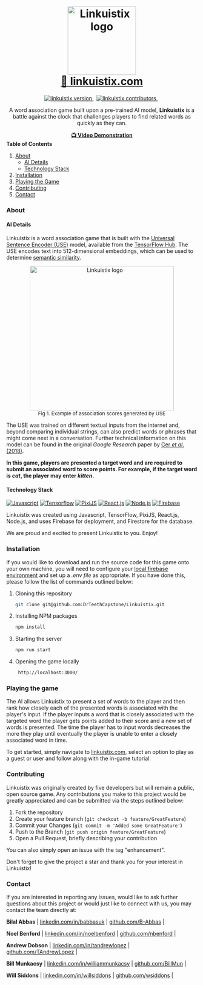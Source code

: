 <!-- HEADER -->
<!-- https://i.imgur.com/ncCnsz4.png -->
<h1 align="center">
  <img alt="Linkuistix logo" src="https://i.imgur.com/GYUm6u2.png" width=180/><br/>
  <a href="https://www.linkuistix.com">🔗 linkuistix.com</a>
</h1>

<!-- BADGES -->
<p align="center">
<a href="">
<img src="https://img.shields.io/badge/Version-1.0-00ADD8?style=for-the-badge" alt="linkuistix version" />
</a>&nbsp;
<a href="">
<img src="https://img.shields.io/badge/Contributors-5-success?style=for-the-badge&logo=none" alt="linkuistix contributors" />
</a>&nbsp;
</p>

<!-- BRIEF DESCRIPTION -->
<p align="center">
A word association game built upon a pre-trained AI model, <b>Linkuistix</b> is a battle against the clock that challenges players to find related words as quickly as they can.
</p>

<!-- VIDEO LINK -->
<div align="center">
<a href="" alt="video-demonstration">
<b>📺 Video Demonstration</b>
</a>
</div>

<!-- TABLE OF CONTENTS -->
  <summary>
  <b>Table of Contents</b>
  </summary>
  <ol>
    <li>
      <a href="#about">About</a>
      <ul>
        <li><a href="#ai-details">AI Details</a></li>
      </ul>
       <ul>
        <li><a href="#technology-stack">Technology Stack</a></li>
      </ul>
    </li>
    <li>
      <a href="#installation">Installation</a>
    </li>
    <li><a href="#playing-the-game">Playing the Game</a></li>
    <li><a href="#contributing">Contributing</a></li>
    <li><a href="#contact">Contact</a></li>
  </ol>

### About

#### AI Details

Linkuistix is a word association game that is built with the [Universal Sentence Encoder (USE)](https://tfhub.dev/google/universal-sentence-encoder/4) model, available from the [TensorFlow Hub](https://www.tensorflow.org/hub). The USE encodes text into 512-dimensional embeddings, which can be used to determine [semantic similarity](https://en.wikipedia.org/wiki/Semantic_similarity).

<div align="center">
<img alt="Linkuistix logo" src="https://i.imgur.com/43nfddn.png" width=380/>
<div>
<font size="2">Fig 1. Example of association scores generated by USE</font>
<p></p>
</div>
</div>

The USE was trained on different textual inputs from the internet and, beyond comparing individual strings, can also predict words or phrases that might come next in a conversation. Further technical information on this model can be found in the original *Google Research* paper by [Cer *et al*. (2018)](https://arxiv.org/abs/1803.11175).

**In this game, players are presented a target word and are required to submit an associated word to score points. For example, if the target word is *cat*, the player may enter *kitten*.**

#### Technology Stack

[![Javascript][Javascript]][Javascript-url]
[![Tensorflow][Tensorflow]][Tensorflow-url]
[![PixiJS][PixiJS]][PixiJS-url]
[![React.js][React.js]][React-url]
[![Node.js][Node.js]][Node.js-url]
[![Firebase][Firebase]][Firebase-url]

Linkuistix was created using Javascript, TensorFlow, PixiJS, React.js, Node.js, and uses Firebase for deployment, and Firestore for the database.

We are proud and excited to present Linkuistix to you. Enjoy!

### Installation

If you would like to download and run the source code for this game onto your own machine, you will need to configure your [local firebase environment](https://firebase.google.com/docs/functions/config-env) and set up a *.env file* as appropriate. If you have done this, please follow the list of commands outlined below:

1. Cloning this repository

   ```sh
   git clone git@github.com:DrTeethCapstone/Linkuistix.git
   ```

2. Installing NPM packages

   ```sh
   npm install
   ```

3. Starting the server

   ```js
   npm run start
   ```

4. Opening the game locally

   ```sh
    http://localhost:3000/
   ```

### Playing the game

<!-- TODO ADD SCREENSHOTS AND DETAILS OF ACCEPTED USER INPUTS -->

The AI allows Linkuistix to present a set of words to the player and then rank how closely each of the presented words is associated with the player's input. If the player inputs a word that is closely associated with the targeted word the player gets points added to their score and a new set of words is presented. The time the player has to input words decreases the more they play until eventually the player is unable to enter a closely associated word in time.

To get started, simply navigate to [linkuistix.com](https://www.linkuistix.com), select an option to play as a guest or user and follow along with the in-game tutorial.

### Contributing

Linkuistix was originally created by five developers but will remain a public, open source game. Any contributions you make to this project would be greatly appreciated and can be submitted via the steps outlined below:

1. Fork the repository
2. Create your feature branch (`git checkout -b feature/GreatFeature`)
3. Commit your Changes (`git commit -m 'Added some GreatFeature'`)
4. Push to the Branch (`git push origin feature/GreatFeature`)
5. Open a Pull Request, briefly describing your contribution

You can also simply open an issue with the tag "enhancement".

Don't forget to give the project a star and thank you for your interest in Linkuistix!

### Contact

If you are interested in reporting any issues, would like to ask further questions about this project or would just like to connect with us, you may contact the team directly at:

**Bilal Abbas**
| [linkedin.com/in/babbasuk](https://linkedin.com/in/babbasuk) | [github.com/B-Abbas](https://github.com/B-Abbas) |

**Noel Benford**
| [linkedin.com/in/noelbenford](https://linkedin.com/in/noelbenford) | [github.com/nbenford](https://github.com/nbenford) |

**Andrew Dobson**
| [linkedin.com/in/tandrewlopez](https://linkedin.com/in/tandrewlopez) | [github.com/TAndrewLopez](https://github.com/TAndrewLopez) |

**Bill Munkacsy**
| [linkedin.com/in/williammunkacsy](https://linkedin.com/in/williammunkacsy) | [github.com/BillMun](https://github.com/BillMun) |

**Will Siddons** 
| [linkedin.com/in/willsiddons](https://linkedin.com/in/willsiddons) | [github.com/wsiddons](https://github.com/wsiddons) |






<!-- VARS -->
[React.js]: https://img.shields.io/badge/React-20232A?style=for-the-badge&logo=react&logoColor=61DAFB
[React-url]: https://reactjs.org/

[Node.js]: https://img.shields.io/badge/Node.js-43853D?style=for-the-badge&logo=node.js&logoColor=white
[Node.js-url]: https://nodejs.org/en/

[Tensorflow]: https://img.shields.io/badge/TensorFlow-FF6F00?style=for-the-badge&logo=tensorflow&logoColor=white
[Tensorflow-url]: https://www.tensorflow.org/

[Javascript]: https://img.shields.io/badge/JavaScript-F7DF1E?style=for-the-badge&logo=javascript&logoColor=black
[Javascript-url]: https://www.javascript.com/

[Firebase]: https://img.shields.io/badge/Firebase-039BE5?style=for-the-badge&logo=Firebase&logoColor=white
[Firebase-url]: https://firebase.google.com/

[PixiJS]: https://img.shields.io/badge/pixiJS-eb1e62?style=for-the-badge&logo=javascript&logoColor=white
[PixiJS-url]: https://pixijs.com/
